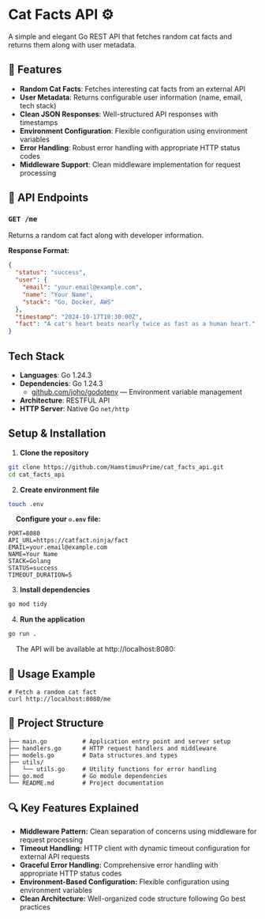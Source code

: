 # Cat Facts API ⚙️

A simple and elegant Go REST API that fetches random cat facts and returns them along with user metadata.

## 🚀 Features

- **Random Cat Facts**: Fetches interesting cat facts from an external API
- **User Metadata**: Returns configurable user information (name, email, tech stack)
- **Clean JSON Responses**: Well-structured API responses with timestamps
- **Environment Configuration**: Flexible configuration using environment variables
- **Error Handling**: Robust error handling with appropriate HTTP status codes
- **Middleware Support**: Clean middleware implementation for request processing

## 📡 API Endpoints

### `GET /me`
Returns a random cat fact along with developer information.

**Response Format:**
```json
{
  "status": "success",
  "user": {
    "email": "your.email@example.com",
    "name": "Your Name",
    "stack": "Go, Docker, AWS"
  },
  "timestamp": "2024-10-17T10:30:00Z",
  "fact": "A cat's heart beats nearly twice as fast as a human heart."
}
```

## Tech Stack

- **Languages**: Go 1.24.3
- **Dependencies**: Go 1.24.3
    - [github.com/joho/godotenv](https://github.com/joho/godotenv) — Environment variable management
- **Architecture**: RESTFUL API 
- **HTTP Server**: Native Go ```net/http```

## Setup & Installation

1. **Clone the repository**
```bash
git clone https://github.com/HamstimusPrime/cat_facts_api.git
cd cat_facts_api
```


2. **Create environment file**
```bash
touch .env
```
&nbsp;&nbsp;&nbsp;&nbsp;**Configure your ```⚙️.env``` file:**

```
PORT=8080
API_URL=https://catfact.ninja/fact
EMAIL=your.email@example.com
NAME=Your Name
STACK=Golang
STATUS=success
TIMEOUT_DURATION=5
```
3. **Install dependencies**
```bash
go mod tidy 
```

4. **Run the application**
```bash
go run . 
```
&nbsp;&nbsp;&nbsp;&nbsp;The API will be available at http://localhost:8080:

## 🧪 Usage Example
```
# Fetch a random cat fact
curl http://localhost:8080/me
```

## 📁 Project Structure
```cat_facts_api/
├── main.go          # Application entry point and server setup
├── handlers.go      # HTTP request handlers and middleware
├── models.go        # Data structures and types
├── utils/
│   └── utils.go     # Utility functions for error handling
├── go.mod           # Go module dependencies
└── README.md        # Project documentation
```
## 🔍 Key Features Explained
- **Middleware Pattern:** Clean separation of concerns using middleware for request processing
- **Timeout Handling:** HTTP client with dynamic timeout configuration for external API requests
- **Graceful Error Handling:** Comprehensive error handling with appropriate HTTP status codes
- **Environment-Based Configuration:** Flexible configuration using environment variables
- **Clean Architecture:**  Well-organized code structure following Go best practices